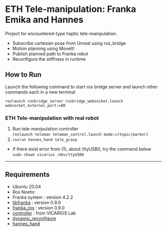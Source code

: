 # ETH Tele-manipulation: Franka Emika and Hannes
Project for encountered-type haptic tele-manipulation.

* Subscribe cartesian pose from Unreal using ros_bridge
* Motion planning using MoveIt!
* Publish planned path to Franka robot   
* Reconfigure the stiffness in runtime    

## How to Run  
Launch the following command to start ros bridge server and launch other commands each in a new terminal

`roslaunch rosbridge_server rosbridge_websocket.launch websocket_external_port:=80`     


### ETH Tele-manipulation with real robot

1. Run tele-manipulation controller     
`roslaunch teleman teleman_control.launch mode:=[topic|marker]`
2. `rosrun hannes_hand tele_grasp`
<!--3. or `rosrun hannes_hand teleman_grasp_client` -->
 
- If there exist error from (1), about /ttyUSB0, try the command below  
`sudo chown vicarios /dev/ttyUSB0`  


<!--

### Tele-manipulation simulation with gazebo      

1. `roslaunch teleman panda_gazebo.launch controller:=cartesian_impedance_example_controller`   
2. `roslaunch teleman teleman_robot.launch mode:=[man|marker]`   
3. `rosrun teleman test_publisher.py`



### Tele-manipulation with moveit!

1. Run tele-manipulation controller     
`roslaunch teleman teleman_control.launch robot_ip:=192.168.1.9` 
#mode:=[vr|marker]` arm_id:=teleman

2. `roslaunch panda_simulation simulation.launch`   
3. `rosrun hannes_hand tele_grasp`  
4. `rosrun teleman telemanipulation`    

### Tele-manipulation simulation with gazebo using moveit!   

1. `roslaunch teleman panda_gazebo.launch`   
2. `roslaunch panda_simulation simulation.launch`   
3. `rosrun teleman telemanipulation`

?? roslaunch panda_moveit_config demo_gazebo.launch   
-->

---------------------

## Requirements  
- Ubuntu 20.04
- Ros Noetic
- Franka system : version 4.2.2
- [libfranka](https://github.com/frankaemika/libfranka) : version 0.9.0    
- [franka_ros](https://github.com/frankaemika/franka_ros) : version 0.9.0
- [controller](https://gitlab.iit.it/vicarios/robots/franka/controllers) : from VICARIOS Lab
- [dynamic_reconfigure](https://github.com/ros/dynamic_reconfigure)
- [hannes_hand]()


<!--
- [URComm: ROS bridge](https://gitlab.iit.it/vicarios/unreal/plugins/URComm)
-->